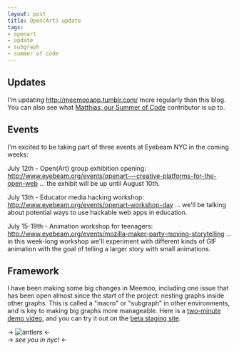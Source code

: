 ```yaml
--- 
layout: post
title: Open(Art) update
tags: 
- openart
- update
- subgraph
- summer of code
---
```


## Updates

I'm updating http://meemooapp.tumblr.com/ more regularly than this blog. You can also see what [Matthias, our Summer of Code](http://matthiassoc.tumblr.com/) contributor is up to.

## Events

I'm excited to be taking part of three events at Eyebeam NYC in the coming weeks:

July 12th - Open(Art) group exhibition opening: http://www.eyebeam.org/events/openart-–-creative-platforms-for-the-open-web ... the exhibit will be up until August 10th.

July 13th - Educator media hacking workshop: http://www.eyebeam.org/events/openart-workshop-day ... we'll be talking about potential ways to use hackable web apps in education.

July 15-19th - Animation workshop for teenagers: http://www.eyebeam.org/events/mozilla-maker-party-moving-storytelling ... in this week-long workshop we'll experiment with different kinds of GIF animation with the goal of telling a larger story with small animations.

## Framework

I have been making some big changes in Meemoo, including one issue that has been open almost since the start of the project: nesting graphs inside other graphs. This is called a "macro" or "subgraph" in other environments, and is key to making big graphs more manageable. Here is a [two-minute demo video](http://youtu.be/ylt0SJdAC5Y), and you can try it out on the [beta staging site](http://forresto.github.io/iframework/#gist/5940685).

-> ![antlers](http://meemoo.org/images/antlers.gif) <-  
-> *see you in nyc!* <-